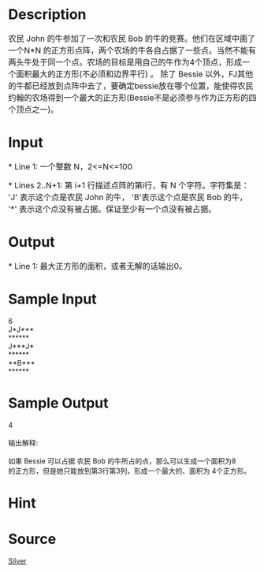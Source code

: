 
# Description

<div class="content"><p><span style="font-size: medium">农民 John 的牛参加了一次和农民 Bob 的牛的竞赛。他们在区域中画了一个N*N 的正方形点阵，两个农场的牛各自占据了一些点。当然不能有两头牛处于同一个点。农场的目标是用自己的牛作为4个顶点，形成一个面积最大的正方形(不必须和边界平行) 。 除了 Bessie 以外，FJ其他的牛都已经放到点阵中去了，要确定bessie放在哪个位置，能使得农民约翰的农场得到一个最大的正方形(Bessie不是必须参与作为正方形的四个顶点之一)。 </span></p></div>

# Input

<div class="content"><p><span style="font-size: medium">* Line 1: 一个整数 N，2&lt;=N&lt;=100</span></p>
<p><span style="font-size: medium">* Lines 2..N+1: 第 i+1 行描述点阵的第i行，有 N 个字符。字符集是： &#39;J&#39; 表示这个点是农民 John 的牛， &#39;B&#39;表示这个点是农民 Bob 的牛， &#39;*&#39; 表示这个点没有被占据。保证至少有一个点没有被占据。 </span></p></div>

# Output

<div class="content"><p><span style="font-size: medium">* Line 1: 最大正方形的面积，或者无解的话输出0。 </span></p></div>

# Sample Input

<div class="content"><span class="sampledata">6<br/>
J*J***<br/>
******<br/>
J***J*<br/>
******<br/>
**B***<br/>
******<br/>
</span></div>

# Sample Output

<div class="content"><span class="sampledata">4<br/>
<br/>
输出解释:<br/>
<br/>
如果 Bessie 可以占据 农民 Bob 的牛所占的点，那么可以生成一个面积为8<br/>
的正方形，但是她只能放到第3行第3列，形成一个最大的、面积为 4个正方形。<br/>
</span></div>

# Hint

<div class="content"><p></p></div>

# Source

<div class="content"><p><a href="problemset.php?search=Silver">Silver</a></p></div>

